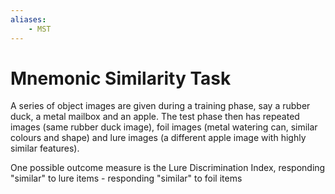 ```yaml
---
aliases:
    - MST
---
```


# Mnemonic Similarity Task

A series of object images are given during a training phase, say a rubber duck, a metal mailbox and an apple. The test phase then has repeated images (same rubber duck image), foil images (metal watering can, similar colours and shape) and lure images (a different apple image with highly similar features).

One possible outcome measure is the Lure Discrimination Index, responding "similar" to lure items - responding "similar" to foil items